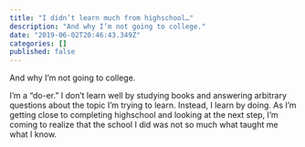 ```yaml
---
title: "I didn’t learn much from highschool…"
description: "And why I’m not going to college."
date: "2019-06-02T20:46:43.349Z"
categories: []
published: false
---
```


And why I’m not going to college. 

I’m a “do-er.” I don’t learn well by studying books and answering arbitrary questions about the topic I’m trying to learn. Instead, I learn by doing. As I’m getting close to completing highschool and looking at the next step, I’m coming to realize that the school I did was not so much what taught me what I know.